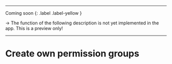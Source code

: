 <!--
layout: default
title: Permission groups
parent: Project administration
nav_order: 2
-->

---

Coming soon
{: .label .label-yellow }

&rarr; The function of the following description is not yet implemented in the app. This is a preview only!

---

# Create own permission groups
